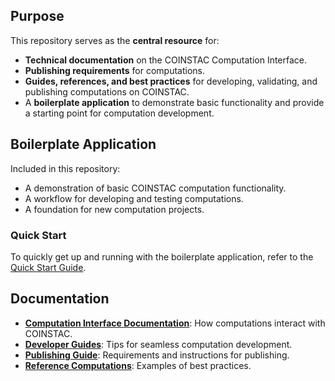 ## Purpose

This repository serves as the **central resource** for:

- **Technical documentation** on the COINSTAC Computation Interface.
- **Publishing requirements** for computations.
- **Guides, references, and best practices** for developing, validating, and publishing computations on COINSTAC.
- A **boilerplate application** to demonstrate basic functionality and provide a starting point for computation development.

## Boilerplate Application

Included in this repository:

- A demonstration of basic COINSTAC computation functionality.
- A workflow for developing and testing computations.
- A foundation for new computation projects.

### Quick Start

To quickly get up and running with the boilerplate application, refer to the [Quick Start Guide](quick-start-guide.md).

## Documentation

- **[Computation Interface Documentation](docs/coinstac-computation-interface.md)**: How computations interact with COINSTAC.
- **[Developer Guides](docs/computation-developer-guides.md)**: Tips for seamless computation development.
- **[Publishing Guide](docs/computation-publishing.md)**: Requirements and instructions for publishing.
- **[Reference Computations](links/reference-computations.md)**: Examples of best practices.
